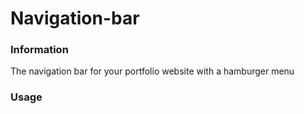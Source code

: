 # Navigation-bar

### Information

The navigation bar for your portfolio website with a hamburger menu

### Usage

